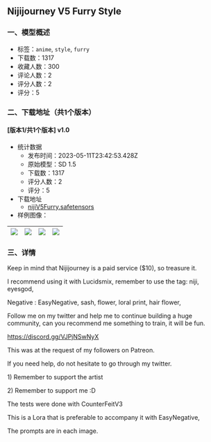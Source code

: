 ## Nijijourney V5 Furry Style
### 一、模型概述

- 标签：`anime`, `style`, `furry`
- 下载数：1317
- 收藏人数：300
- 评论人数：2
- 评分人数：2
- 评分：5

### 二、下载地址（共1个版本）

#### [版本1/共1个版本] v1.0

- 统计数据
  - 发布时间：2023-05-11T23:42:53.428Z
  - 原始模型：SD 1.5
  - 下载数：1317
  - 评分人数：2
  - 评分：5
- 下载地址
  - [nijiV5Furry.safetensors](https://civitai.com/api/download/models/68317)
- 样例图像：

| <img src="https://image.civitai.com/xG1nkqKTMzGDvpLrqFT7WA/4edda773-e61a-4b9f-8904-6f30c0060a6e/width=450/761714.jpeg" /> | <img src="https://image.civitai.com/xG1nkqKTMzGDvpLrqFT7WA/4759bd83-2ea9-42f7-9af0-8901a49f7116/width=450/761717.jpeg" /> | <img src="https://image.civitai.com/xG1nkqKTMzGDvpLrqFT7WA/38bfab75-f4a1-4de4-b1fa-9ba9d62fdc07/width=450/761715.jpeg" /> | <img src="https://image.civitai.com/xG1nkqKTMzGDvpLrqFT7WA/70acf53f-caa5-4c6a-9391-8b91bd65342d/width=450/761713.jpeg" /> |
| ---- | ---- | ---- | ---- |


### 三、详情
<p>Keep in mind that Nijijourney is a paid service ($10), so treasure it.</p><p>I recommend using it with Lucidsmix, remember to use the tag: niji, eyesgod,</p><p>Negative : EasyNegative, sash, flower, loral print, hair flower,</p><p>Follow me on my twitter and help me to continue building a huge community, can you recommend me something to train, it will be fun.</p><p><a target="_blank" rel="ugc" href="https://discord.gg/VJPjNSwNyX">https://discord.gg/VJPjNSwNyX</a></p><p>This was at the request of my followers on Patreon.</p><p>If you need help, do not hesitate to go through my twitter.</p><p>1) Remember to support the artist</p><p>2) Remember to support me :D</p><p>The tests were done with CounterFeitV3</p><p>This is a Lora that is preferable to accompany it with EasyNegative,</p><p>The prompts are in each image.</p>